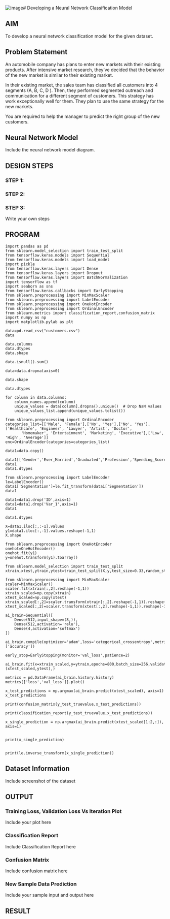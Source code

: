 ![image](https://github.com/manojvenaram/nn-classification/assets/94165064/6e976b9b-13e7-4266-ace9-deb5cb24dd9a)# Developing a Neural Network Classification Model

## AIM

To develop a neural network classification model for the given dataset.

## Problem Statement

An automobile company has plans to enter new markets with their existing products. After intensive market research, they’ve decided that the behavior of the new market is similar to their existing market.

In their existing market, the sales team has classified all customers into 4 segments (A, B, C, D ). Then, they performed segmented outreach and communication for a different segment of customers. This strategy has work exceptionally well for them. They plan to use the same strategy for the new markets.

You are required to help the manager to predict the right group of the new customers.

## Neural Network Model

Include the neural network model diagram.

## DESIGN STEPS

### STEP 1:

### STEP 2:

### STEP 3:
Write your own steps

## PROGRAM
```
import pandas as pd
from sklearn.model_selection import train_test_split
from tensorflow.keras.models import Sequential
from tensorflow.keras.models import load_model
import pickle
from tensorflow.keras.layers import Dense
from tensorflow.keras.layers import Dropout
from tensorflow.keras.layers import BatchNormalization
import tensorflow as tf
import seaborn as sns
from tensorflow.keras.callbacks import EarlyStopping
from sklearn.preprocessing import MinMaxScaler
from sklearn.preprocessing import LabelEncoder
from sklearn.preprocessing import OneHotEncoder
from sklearn.preprocessing import OrdinalEncoder
from sklearn.metrics import classification_report,confusion_matrix
import numpy as np
import matplotlib.pylab as plt
```
```
data=pd.read_csv("customers.csv")
data
```
```
data.columns
data.dtypes
data.shape
```
```
data.isnull().sum()
```
```
data=data.dropna(axis=0)
```
```
data.shape
```
```
data.dtypes
```
```
for column in data.columns:
    column_names.append(column)
    unique_values = data[column].dropna().unique()  # Drop NaN values
    unique_values_list.append(unique_values.tolist())
```
```
from sklearn.preprocessing import OrdinalEncoder
categories_list=[['Male', 'Female'],['No', 'Yes'],['No', 'Yes'],['Healthcare', 'Engineer', 'Lawyer', 'Artist', 'Doctor',
       'Homemaker', 'Entertainment', 'Marketing', 'Executive'],['Low', 'High', 'Average']]
enc=OrdinalEncoder(categories=categories_list)
```
```
data1=data.copy()
```
```
data1[['Gender','Ever_Married','Graduated','Profession','Spending_Score']]=enc.fit_transform(data1[['Gender','Ever_Married','Graduated','Profession','Spending_Score']])
data1
data1.dtypes
```
```
from sklearn.preprocessing import LabelEncoder
le=LabelEncoder()
data1['Segmentation']=le.fit_transform(data1['Segmentation'])
data1
```
```
data1=data1.drop('ID',axis=1)
data1=data1.drop('Var_1',axis=1)
data1
```
```
data1.dtypes
```
```
X=data1.iloc[:,:-1].values
y1=data1.iloc[:,-1].values.reshape(-1,1)
X.shape
```
```
from sklearn.preprocessing import OneHotEncoder
onehot=OneHotEncoder()
onehot.fit(y1)
y=onehot.transform(y1).toarray()
```
 ```
from sklearn.model_selection import train_test_split
xtrain,xtest,ytrain,ytest=train_test_split(X,y,test_size=0.33,random_state=50)
```
```
from sklearn.preprocessing import MinMaxScaler
scaler=MinMaxScaler()
scaler.fit(xtrain[:,2].reshape(-1,1))
xtrain_scaled=np.copy(xtrain)
xtest_scaled=np.copy(xtest)
xtrain_scaled[:,2]=scaler.transform(xtrain[:,2].reshape(-1,1)).reshape(-1)
xtest_scaled[:,2]=scaler.transform(xtest[:,2].reshape(-1,1)).reshape(-1)

```
```
ai_brain=Sequential([
    Dense(512,input_shape=(8,)),
    Dense(512,activation='relu'),
    Dense(4,activation='softmax')
])
```
```
ai_brain.compile(optimizer='adam',loss='categorical_crossentropy',metrics=['accuracy'])
```
```
early_stop=EarlyStopping(monitor='val_loss',patience=2)
```
```
ai_brain.fit(x=xtrain_scaled,y=ytrain,epochs=800,batch_size=256,validation_data=(xtest_scaled,ytest),)
```
```
metrics = pd.DataFrame(ai_brain.history.history)
metrics[['loss','val_loss']].plot()
```
```
x_test_predictions = np.argmax(ai_brain.predict(xtest_scaled), axis=1)
x_test_predictions
```
```
print(confusion_matrix(y_test_truevalue,x_test_predictions))
```
```
print(classification_report(y_test_truevalue,x_test_predictions))
```
```
x_single_prediction = np.argmax(ai_brain.predict(xtest_scaled[1:2,:]), axis=1)


print(x_single_prediction)


print(le.inverse_transform(x_single_prediction))
```
## Dataset Information

Include screenshot of the dataset

## OUTPUT

### Training Loss, Validation Loss Vs Iteration Plot

Include your plot here

### Classification Report

Include Classification Report here

### Confusion Matrix

Include confusion matrix here


### New Sample Data Prediction

Include your sample input and output here

## RESULT

